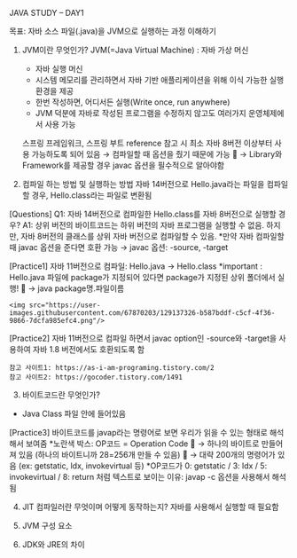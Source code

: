 JAVA STUDY – DAY1 

목표: 자바 소스 파일(.java)을 JVM으로 실행하는 과정 이해하기

1. JVM이란 무엇인가?
   JVM(=Java Virtual Machine) : 자바 가상 머신
	- 자바 실행 머신
	- 시스템 메모리를 관리하면서 자바 기반 애플리케이션을 위해 이식 가능한 실행 환경을 제공
	- 한번 작성하면, 어디서든 실행(Write once, run anywhere)
	- JVM 덕분에 자바로 작성된 프로그램을 수정하지 않고도 여러가지 운영체제에서 사용 가능


	스프링 프레임워크, 스프링 부트 reference 참고 시 최소 자바 8버전 이상부터 사용 가능하도록 되어 있음 
		→ 컴파일할 때 옵션을 줬기 때문에 가능
		→ Library와 Framework를 제공할 경우 javac 옵션을 필수적으로 알아야함


2.	컴파일 하는 방법 및 실행하는 방법
	자바 14버전으로 Hello.java라는 파일을 컴파일 할 경우, Hello.class라는 파일로 변환됨

   [Questions]
	Q1: 자바 14버전으로 컴파일한 Hello.class를 자바 8버전으로 실행할 경우? 
	A1: 상위 버전의 바이트코드는 하위 버전의 자바 프로그램을 실행할 수 없음. 
		하지만, 자바 8버전의 클래스를 상위 자바 버전으로 컴파일할 수 있음.
		*만약 자바 컴파일할 때 javac 옵션을 준다면 호환 가능
		→ javac 옵션: -source, -target 

   [Practice1] 자바 11버전으로 컴파일: Hello.java → Hello.class
   *important : Hello.java 파일에 package가 지정되어 있다면 package가 지정된 상위 폴더에서 실행!
  → java package명.파일이름

    <img src="https://user-images.githubusercontent.com/67870203/129137326-b587bddf-c5cf-4f36-9866-7dcfa985efc4.png"/>

	
   [Practice2] 자바 11버전으로 컴파일 하면서 javac option인 -source와 -target을 사용하여 자바 1.8 버전에서도 호환되도록 함	
   
   
   
	참고 사이트1: https://as-i-am-programing.tistory.com/2 
	참고 사이트2: https://gocoder.tistory.com/1491


3.	바이트코드란 무엇인가?
   - Java Class 파일 안에 들어있음

   [Practice3] 바이트코드를 javap라는 명령어로 보면 우리가 읽을 수 있는 형태로 해석해서 보여줌
   *노란색 박스: OP코드 = Operation Code 
 → 하나의 바이트로 만들어져 있음 (하나의 바이트니까 28=256개 만들 수 있음)
 → 대략 200개의 명령어가 있음 (ex: getstatic, ldx, invokevirtual 등)
   *OP코드가 0: getstatic / 3: ldx / 5: invokevirtual / 8: return 처럼 텍스트로 보이는 이유: javap -c 옵션을 사용해서 해석됨 





4.	JIT 컴파일러란 무엇이며 어떻게 동작하는지?
자바를 사용해서 실행할 때 필요함


5.	JVM 구성 요소



6.	JDK와 JRE의 차이
